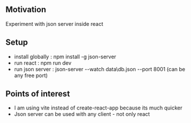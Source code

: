 <h2>Motivation</h2>
Experiment with json server inside react

<h2>Setup</h2>
<ul>
<li>install globally : npm install -g json-server</li>
<li>run react : npm run dev</li>
<li>run json server : json-server --watch data\db.json  --port 8001 (can be any free port)</li>
</ul>

<h2>Points of interest</h2>
<ul>
<li>I am using vite instead of create-react-app because its much quicker</li>
<li>Json server can be used with any client - not only react</li>
</ul>

